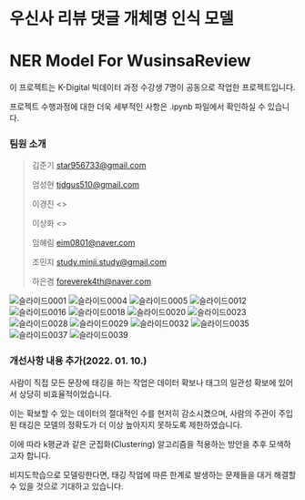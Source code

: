 # 우신사 리뷰 댓글 개체명 인식 모델
# NER Model For WusinsaReview

이 프로젝트는 K-Digital 빅데이터 과정 수강생 7명이 공동으로 작업한 프로젝트입니다.

프로젝트 수행과정에 대한 더욱 세부적인 사항은 .ipynb 파일에서 확인하실 수 있습니다.

### 팀원 소개 

>김준기 <star956733@gmail.com>
> 
>엄성현 <tjdgus510@gmail.com>
> 
>이경진 <>
> 
>이상화 <>
> 
>임혜림 <eim0801@naver.com>
>
>조민지 <study.minji.study@gmail.com>
> 
>하은겸 <foreverek4th@naver.com>

![슬라이드0001](https://user-images.githubusercontent.com/92901381/148316178-6bf15c96-7308-485e-ae07-86edd53e53f1.jpg)
![슬라이드0004](https://user-images.githubusercontent.com/92901381/148358155-92e43691-de03-4343-9d75-0b05f6d5a334.jpg)
![슬라이드0005](https://user-images.githubusercontent.com/92901381/148316261-acbd6eb7-9e38-488c-8474-541d420dc92d.jpg)
![슬라이드0012](https://user-images.githubusercontent.com/92901381/148316604-f1373eb3-ab0d-4624-9d3c-33249533ce00.jpg)
![슬라이드0016](https://user-images.githubusercontent.com/92901381/148316762-485a2fa0-23f9-4b35-b54c-8c7261d941fb.jpg)
![슬라이드0018](https://user-images.githubusercontent.com/92901381/148316779-575cf49b-2972-4597-92e2-e567b63aec3e.jpg)
![슬라이드0020](https://user-images.githubusercontent.com/92901381/148316805-9366d507-e427-441f-b61a-28fa6b5534e9.jpg)
![슬라이드0023](https://user-images.githubusercontent.com/92901381/148316841-ae786fea-793b-4e78-86b8-022b71fafa6a.jpg)
![슬라이드0028](https://user-images.githubusercontent.com/92901381/148316863-97a3b063-67f1-4b02-8f91-9f86913bdb50.jpg)
![슬라이드0029](https://user-images.githubusercontent.com/92901381/148317326-79172320-c03b-469d-95d5-4ebd6f872777.jpg)
![슬라이드0032](https://user-images.githubusercontent.com/92901381/148316962-9061e40a-0870-43a0-85c3-d924cf24b933.jpg)
![슬라이드0035](https://user-images.githubusercontent.com/92901381/148316989-b90e70e2-5743-4f32-8526-254e70f9d096.jpg)
![슬라이드0037](https://user-images.githubusercontent.com/92901381/148316998-4289d86c-ef6c-42c8-8758-f75ecacf5990.jpg)
![슬라이드0039](https://user-images.githubusercontent.com/92901381/148317005-83dbeb3c-27a7-449d-a0af-e5e7b83bfb58.jpg)


### 개선사항 내용 추가(2022. 01. 10.)
사람이 직접 모든 문장에 태깅을 하는 작업은 데이터 확보나 태그의 일관성 확보에 있어서 상당히 비효율적이었습니다. 

이는 확보할 수 있는 데이터의 절대적인 수를 현저히 감소시켰으며, 사람의 주관이 주입된 태깅은 모델의 정확도가 더 이상 높아지지 못하도록 제한하였습니다.

이에 따라 k평균과 같은 군집화(Clustering) 알고리즘을 적용하는 방안을 추후 모색하고자 합니다.

비지도학습으로 모델링한다면, 태깅 작업에 따른 한계로 발생하는 문제들을 대거 해결할 수 있을 것으로 기대하고 있습니다.
